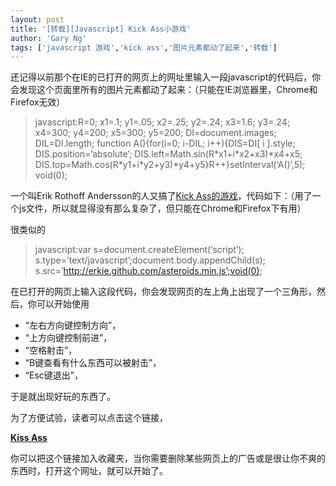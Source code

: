 ```yaml
---
layout: post
title: '[转载][Javascript] Kick Ass小游戏'
author: 'Gary Ng'
tags: ['javascript 游戏','kick ass','图片元素都动了起来','转载']
---
```


  

还记得以前那个在IE的已打开的网页上的网址里输入一段javascript的代码后，你会发现这个页面里所有的图片元素都动了起来：（只能在IE浏览器里，Chrome和Firefox无效）

> javascript:R=0; x1=.1; y1=.05; x2=.25; y2=.24; x3=1.6; y3=.24; x4=300;
> y4=200; x5=300; y5=200; DI=document.images; DIL=DI.length; function
> A(){for(i=0; i-DIL; i++){DIS=DI[ i ].style; DIS.position=’absolute’;
> DIS.left=Math.sin(R\*x1+i\*x2+x3)\*x4+x5;
> DIS.top=Math.cos(R\*y1+i\*y2+y3)\*y4+y5}R++}setInterval(‘A()’,5);
> void(0);

一个叫Erik Rothoff Andersson的人又搞了[Kick
Ass的游戏](http://erkie.github.com/)，代码如下：（用了一个js文件，所以就显得没有那么复杂了，但只能在Chrome和Firefox下有用）  

很类似的

  

> javascript:var s=document.createElement(‘script’);
> s.type=’text/javascript’;document.body.appendChild(s);
> s.src=’http://erkie.github.com/asteroids.min.js’;void(0);

在已打开的网页上输入这段代码，你会发现网页的左上角上出现了一个三角形，然后，你可以开始使用

-   “左右方向键控制方向”，
-   “上方向键控制前进”，
-   “空格射击”，
-   “B键查看有什么东西可以被射击”，
-   “Esc键退出”，

于是就出现好玩的东西了。

为了方便试验，读者可以点击这个链接，

**[Kiss
Ass](javascript:var%20s%20=%20document.createElement('script');s.type='text/javascript';document.body.appendChild(s);s.src='http://erkie.github.com/asteroids.min.js';void(0);)**

你可以把这个链接加入收藏夹，当你需要删除某些网页上的广告或是很让你不爽的东西时，打开这个网址，就可以开始了。

